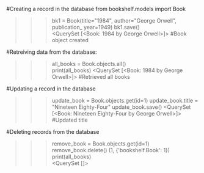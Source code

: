 #Creating a record in the database
from bookshelf.models import Book 
>>> bk1 = Book(title="1984", author="George Orwell", publication_
year=1949)
>>> bk1.save()  
<QuerySet [<Book: 1984 by George Orwell>]> #Book object created 


#Retreiving data from the database: 
>>> all_books = Book.objects.all()   
>>> print(all_books)
<QuerySet [<Book: 1984 by George Orwell>]>  #Retrieved all books

#Updating a record in the database
>>> update_book = Book.objects.get(id=1) 
>>> update_book.title = "Nineteen Eighty-Four"
>>> update_book.save()
<QuerySet [<Book: Nineteen Eighty-Four by George Orwell>]> #Updated title

#Deleting records from the database
>>> remove_book = Book.objects.get(id=1)       
>>> remove_book.delete()
(1, {'bookshelf.Book': 1})
>>> print(all_books)   
<QuerySet []>